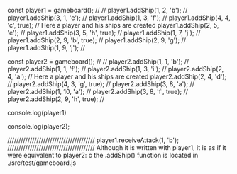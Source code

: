 const player1 = gameboard();            //
                                        //
player1.addShip(1, 2, 'b');             //
player1.addShip(3, 1, 'e');             //
player1.addShip(1, 3, 'f');             //
player1.addShip(4, 4, 'c', true);       //  Here a player and his ships are created
player1.addShip(2, 5, 'e');             //
player1.addShip(3, 5, 'h', true);       //
player1.addShip(1, 7, 'j');             //
player1.addShip(2, 9, 'b', true);       //
player1.addShip(2, 9, 'g');             //
player1.addShip(1, 9, 'j');             //




const player2 = gameboard();            //
                                        //
player2.addShip(1, 1, 'b');             //
player2.addShip(1, 1, 'f');             //
player2.addShip(1, 3, 'i');             //
player2.addShip(2, 4, 'a');             //  Here a player and his ships are created
player2.addShip(2, 4, 'd');             //
player2.addShip(4, 3, 'g', true);       //
player2.addShip(3, 8, 'a');             //
player2.addShip(1, 10, 'a');            //
player2.addShip(3, 8, 'f', true);       //
player2.addShip(2, 9, 'h', true);       //



console.log(player1)


console.log(player2);


///////////////////////////////////////
player1.receiveAttack(1, 'b');
///////////////////////////////////////
Although it is written with player1, it is as if it were equivalent to player2: c
the .addShip() function is located in ./src/test/gameboard.js